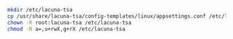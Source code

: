 ﻿```sh
mkdir /etc/lacuna-tsa
cp /usr/share/lacuna-tsa/config-templates/linux/appsettings.conf /etc/lacuna-tsa/
chown -R root:lacuna-tsa /etc/lacuna-tsa
chmod -R a=,u+rwX,g+rX /etc/lacuna-tsa
```
